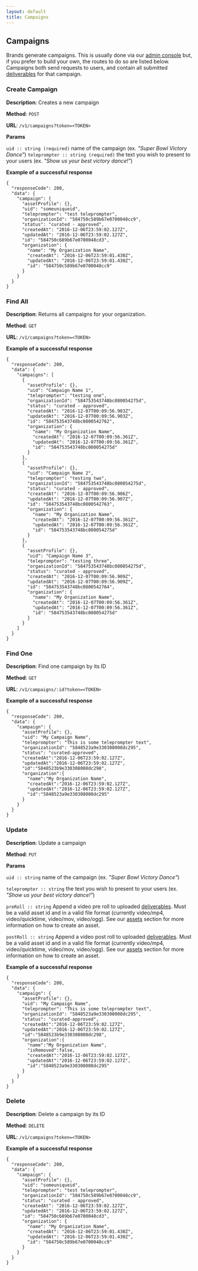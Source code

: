 ```yaml
---
layout: default
title: Campaigns
---
```


## Campaigns

Brands generate campaigns. This is usually done via our [admin console](https://admin.hilite.media) but, if you prefer to build your own, the routes to do so are listed below. Campaigns both send requests to users, and contain all submitted [deliverables](/deliverables.html) for that campaign.

[//]: # (----------------------------------------------------------------------------------------------------------------------------------------)

### Create Campaign
    
**Description**: Creates a new campaign 

**Method**: `POST`

**URL**: `/v1/campaigns?token=<TOKEN>`

**Params**    
      
`uid :: string (required)` name of the campaign (ex. _"Super Bowl Victory Dance"_)
`teleprompter :: string (required)` the text you wish to present to your users (ex. _"Show us your best victory dance!"_)

**Example of a successful response**
        
    {
      "responseCode": 200,
      "data": {
        "campaign": {
          "assetProfile": {},
          "uid": "someuniqueid",
          "teleprompter": "test teleprompter",
          "organizationId": "584750c589b67e0700048cc9",
          "status": "curated - approved",
          "createdAt": "2016-12-06T23:59:02.127Z",
          "updatedAt": "2016-12-06T23:59:02.127Z",
          "id": "584750c689b67e0700048cd3",
          "organization": {
            "name": "My Organization Name",            
            "createdAt": "2016-12-06T23:59:01.430Z",
            "updatedAt": "2016-12-06T23:59:01.430Z",
            "id": "584750c589b67e0700048cc9"
          }
        }
      }
    }    

[//]: # (----------------------------------------------------------------------------------------------------------------------------------------)

### Find All

**Description**: Returns all campaigns for your organization. 

**Method**: `GET`

**URL**: `/v1/campaigns?token=<TOKEN>`

**Example of a successful response**

    {
      "responseCode": 200,
      "data": {
        "campaigns": [
          {
            "assetProfile": {},
            "uid": "Campaign Name 1",
            "teleprompter": "testing one",
            "organizationId": "584753543748bc080054275d",
            "status": "curated - approved",
            "createdAt": "2016-12-07T00:09:56.903Z",
            "updatedAt": "2016-12-07T00:09:56.903Z",
            "id": "584753543748bc0800542762",
            "organization": {
              "name": "My Organization Name",          
              "createdAt": "2016-12-07T00:09:56.361Z",
              "updatedAt": "2016-12-07T00:09:56.361Z",
              "id": "584753543748bc080054275d"
            }
          },
          {
            "assetProfile": {},
            "uid": "Campaign Name 2",
            "teleprompter": "testing two",
            "organizationId": "584753543748bc080054275d",
            "status": "curated - approved",
            "createdAt": "2016-12-07T00:09:56.906Z",
            "updatedAt": "2016-12-07T00:09:56.907Z",
            "id": "584753543748bc0800542763",
            "organization": {
              "name": "My Organization Name",          
              "createdAt": "2016-12-07T00:09:56.361Z",
              "updatedAt": "2016-12-07T00:09:56.361Z",
              "id": "584753543748bc080054275d"
            }
          },
          {
            "assetProfile": {},
            "uid": "Campaign Name 3",
            "teleprompter": "testing three",
            "organizationId": "584753543748bc080054275d",
            "status": "curated - approved",
            "createdAt": "2016-12-07T00:09:56.909Z",
            "updatedAt": "2016-12-07T00:09:56.909Z",
            "id": "584753543748bc0800542764",
            "organization": {
              "name": "My Organization Name",          
              "createdAt": "2016-12-07T00:09:56.361Z",
              "updatedAt": "2016-12-07T00:09:56.361Z",
              "id": "584753543748bc080054275d"
            }
          }
        ]
      }
    }    

[//]: # (----------------------------------------------------------------------------------------------------------------------------------------)

### Find One

**Description**: Find one campaign by its ID 

**Method**: `GET`

**URL**: `/v1/campaigns/:id?token=<TOKEN>` 

**Example of a successful response**

    {
      "responseCode": 200,
      "data": {
        "campaign": {
          "assetProfile": {},
          "uid": "My Campaign Name",
          "teleprompter": "This is some teleprompter text",
          "organizationId": "5848523a9e330308008dc295",
          "status": "curated-approved",
          "createdAt":"2016-12-06T23:59:02.127Z",
          "updatedAt":"2016-12-06T23:59:02.127Z",
          "id":"5848523b9e330308008dc298",
          "organization":{
            "name":"My Organization Name",
            "createdAt":"2016-12-06T23:59:02.127Z",
            "updatedAt":"2016-12-06T23:59:02.127Z",
            "id":"5848523a9e330308008dc295"
          }
        }
      }
    }

[//]: # (----------------------------------------------------------------------------------------------------------------------------------------)

### Update

**Description**: Update a campaign

**Method**: `PUT`

**Params**

`uid :: string` name of the campaign (ex. _"Super Bowl Victory Dance"_)

`teleprompter :: string` the text you wish to present to your users (ex. _"Show us your best victory dance!"_)

`preRoll :: string` Append a video pre roll to uploaded [deliverables](/deliverables.html). Must be a valid asset id and in a valid file format (currently video/mp4, video/quicktime, video/mov, video/ogg). See our [assets](/assets.html) section for more information on how to create an asset.

`postRoll :: string` Append a video post roll to uploaded [deliverables](/deliverables.html). Must be a valid asset id and in a valid file format (currently video/mp4, video/quicktime, video/mov, video/ogg). See our [assets](/assets.html) section for more information on how to create an asset.

**Example of a successful response**

    {
      "responseCode": 200,
      "data": {
        "campaign": {
          "assetProfile": {},
          "uid": "My Campaign Name",
          "teleprompter": "This is some teleprompter text",
          "organizationId": "5848523a9e330308008dc295",
          "status": "curated-approved",
          "createdAt":"2016-12-06T23:59:02.127Z",
          "updatedAt":"2016-12-06T23:59:02.127Z",
          "id":"5848523b9e330308008dc298",
          "organization":{
            "name":"My Organization Name",
            "isRemoved":false,
            "createdAt":"2016-12-06T23:59:02.127Z",
            "updatedAt":"2016-12-06T23:59:02.127Z",
            "id":"5848523a9e330308008dc295"
          }
        }
      }
    }


[//]: # (----------------------------------------------------------------------------------------------------------------------------------------)

### Delete

**Description**: Delete a campaign by its ID 

**Method**: `DELETE`

**URL**: `/v1/campaigns?token=<TOKEN>`

**Example of a successful response**

    {
      "responseCode": 200,
      "data": {
        "campaign": {
          "assetProfile": {},
          "uid": "someuniqueid",
          "teleprompter": "test teleprompter",
          "organizationId": "584750c589b67e0700048cc9",
          "status": "curated - approved",
          "createdAt": "2016-12-06T23:59:02.127Z",
          "updatedAt": "2016-12-06T23:59:02.127Z",
          "id": "584750c689b67e0700048cd3",
          "organization": {
            "name": "My Organization Name",            
            "createdAt": "2016-12-06T23:59:01.430Z",
            "updatedAt": "2016-12-06T23:59:01.430Z",
            "id": "584750c589b67e0700048cc9"
          }
        }
      }
    }

[//]: # ( TODO:  destroyPreRoll, and destroyPostRoll)